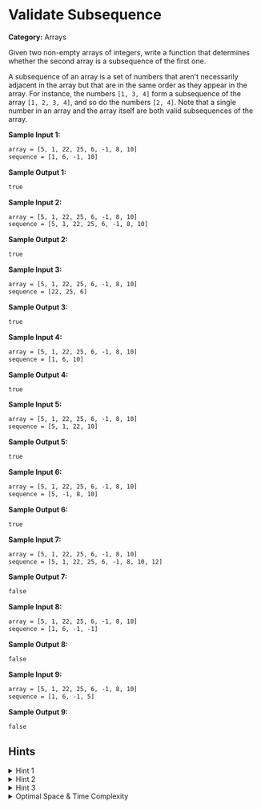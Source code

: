 # Validate Subsequence

**Category:** Arrays

Given two non-empty arrays of integers, write a function that determines whether the second array is a subsequence of the first one.

A subsequence of an array is a set of numbers that aren't necessarily adjacent in the array but that are in the same order as they appear in the array.
For instance, the numbers `[1, 3, 4]` form a subsequence of the array `[1, 2, 3, 4]`, and so do the numbers `[2, 4]`.
Note that a single number in an array and the array itself are both valid subsequences of the array.

**Sample Input 1:**

```txt
array = [5, 1, 22, 25, 6, -1, 8, 10]
sequence = [1, 6, -1, 10]
```

**Sample Output 1:**

```txt
true
```

**Sample Input 2:**

```txt
array = [5, 1, 22, 25, 6, -1, 8, 10]
sequence = [5, 1, 22, 25, 6, -1, 8, 10]
```

**Sample Output 2:**

```txt
true
```

**Sample Input 3:**

```txt
array = [5, 1, 22, 25, 6, -1, 8, 10]
sequence = [22, 25, 6]
```

**Sample Output 3:**

```txt
true
```

**Sample Input 4:**

```txt
array = [5, 1, 22, 25, 6, -1, 8, 10]
sequence = [1, 6, 10]
```

**Sample Output 4:**

```txt
true
```

**Sample Input 5:**

```txt
array = [5, 1, 22, 25, 6, -1, 8, 10]
sequence = [5, 1, 22, 10]
```

**Sample Output 5:**

```txt
true
```

**Sample Input 6:**

```txt
array = [5, 1, 22, 25, 6, -1, 8, 10]
sequence = [5, -1, 8, 10]
```

**Sample Output 6:**

```txt
true
```

**Sample Input 7:**

```txt
array = [5, 1, 22, 25, 6, -1, 8, 10]
sequence = [5, 1, 22, 25, 6, -1, 8, 10, 12]
```

**Sample Output 7:**

```txt
false
```

**Sample Input 8:**

```txt
array = [5, 1, 22, 25, 6, -1, 8, 10]
sequence = [1, 6, -1, -1]
```

**Sample Output 8:**

```txt
false
```

**Sample Input 9:**

```txt
array = [5, 1, 22, 25, 6, -1, 8, 10]
sequence = [1, 6, -1, 5]
```

**Sample Output 9:**

```txt
false
```

## Hints

<details>
<summary>Hint 1</summary>
You can solve this question by iterating through the main input array once.
</details>

<details>
<summary>Hint 2</summary>
Iterate through the main array, and look for the first integer in the potential subsequence.<br>
If you find that integer, keep on iterating through the main array, but now look for the second integer in the potential subsequence.<br>
Continue this process until you either find every integer in the potential subsequence or you reach the end of the main array.
</details>

<details>
<summary>Hint 3</summary>
To actually implement what Hint #2 describes, you'll have to declare a variable holding your position in the potential subsequence.<br>
At first, this position will be the 0th index in the sequence; as you find the sequence's integers in the main array, you'll increment the position variable until you reach the end of the sequence.
</details>

<details>
<summary>Optimal Space & Time Complexity</summary>
O(n) time | O(1) space - where n is the length of the array.
</details>
